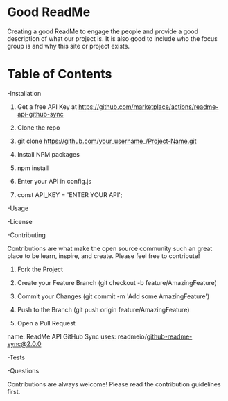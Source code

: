# Good ReadMe 

Creating a good ReadMe to engage the people and provide a good description of what our project is. It is also good to include who the focus group is and why this site or project exists. <!--(-Description)-->


# Table of Contents

-Installation

1. Get a free API Key at https://github.com/marketplace/actions/readme-api-github-sync

2. Clone the repo

3. git clone https://github.com/your_username_/Project-Name.git

4. Install NPM packages

5. npm install

6. Enter your API in config.js

7. const API_KEY = 'ENTER YOUR API';

-Usage

-License

-Contributing

Contributions are what make the open source community such an great place to be learn, inspire, and create. Please feel free to contribute!

1. Fork the Project

2. Create your Feature Branch (git checkout -b feature/AmazingFeature)

3. Commit your Changes (git commit -m 'Add some AmazingFeature')

4. Push to the Branch (git push origin feature/AmazingFeature)

5. Open a Pull Request

name: ReadMe API GitHub Sync
uses: readmeio/github-readme-sync@2.0.0  <!-- GitHub API -->

-Tests

-Questions


Contributions are always welcome! Please read the contribution guidelines first.